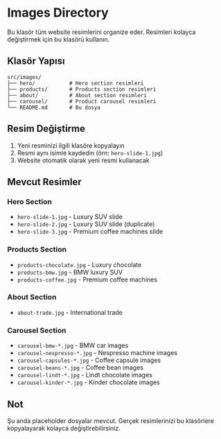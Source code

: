 # Images Directory

Bu klasör tüm website resimlerini organize eder. Resimleri kolayca değiştirmek için bu klasörü kullanın.

## Klasör Yapısı

```
src/images/
├── hero/           # Hero section resimleri
├── products/       # Products section resimleri  
├── about/          # About section resimleri
├── carousel/       # Product carousel resimleri
└── README.md       # Bu dosya
```

## Resim Değiştirme

1. Yeni resminizi ilgili klasöre kopyalayın
2. Resmi aynı isimle kaydedin (örn: `hero-slide-1.jpg`)
3. Website otomatik olarak yeni resmi kullanacak

## Mevcut Resimler

### Hero Section
- `hero-slide-1.jpg` - Luxury SUV slide
- `hero-slide-2.jpg` - Luxury SUV slide (duplicate)
- `hero-slide-3.jpg` - Premium coffee machines slide

### Products Section
- `products-chocolate.jpg` - Luxury chocolate
- `products-bmw.jpg` - BMW luxury SUV
- `products-coffee.jpg` - Premium coffee machines

### About Section
- `about-trade.jpg` - International trade

### Carousel Section
- `carousel-bmw-*.jpg` - BMW car images
- `carousel-nespresso-*.jpg` - Nespresso machine images
- `carousel-capsules-*.jpg` - Coffee capsule images
- `carousel-beans-*.jpg` - Coffee bean images
- `carousel-lindt-*.jpg` - Lindt chocolate images
- `carousel-kinder-*.jpg` - Kinder chocolate images

## Not

Şu anda placeholder dosyalar mevcut. Gerçek resimlerinizi bu klasörlere kopyalayarak kolayca değiştirebilirsiniz.

